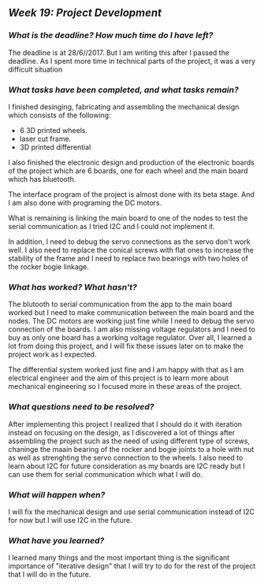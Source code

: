 ## ***Week 19: Project Development***

### ***What is the deadline? How much time do I have left?***

The deadline is at 28/6//2017. But I am writing this after I passed the deadline. As I spent more time in technical parts of the project, it was a very difficult situation

### ***What tasks have been completed, and what tasks remain?***

I finished desinging, fabricating and assembling the mechanical design which consists of the following:

- 6 3D printed wheels.
- laser cut frame.
- 3D printed differential

I also finished the electronic design and production of the electronic boards of the project which are 6 boards, one for each wheel and the main board which has bluetooth.

The interface program of the project is almost done with its beta stage. And I am also done with programing the DC motors.

What is remaining is linking the main board to one of the nodes to test the serial communication as I tried I2C and I could not implement it.

In addition, I need to debug the servo connections as the servo don't work well. I also need to replace the conical screws with flat ones to increase the stability of the frame and I need to replace two bearings with two holes of the rocker bogie linkage.

### ***What has worked? What hasn't?***

The blutooth to serial communication from the app to the main board worked but I need to make communication between the main board and the nodes. The DC motors are working just fine while I need to debug the servo connection of the boards. I am also missing voltage regulators and I need to buy as only one board has a working voltage regulator. Over all, I learned a lot from doing this project, and I will fix these issues later on to make the project work as I expected.

The differential system worked just fine and I am happy with that as I am electrical engineer and the aim of this project is to learn more about mechanical engineering so I focused more in these areas of the project.

### ***What questions need to be resolved?***

After implementing this project I realized that I should do it with iteration instead on focusing on the design, as I discovered a lot of things after assembling the project such as the need of using different type of screws, chaninge the maain bearing of the rocker and bogie joints to a hole with nut as well as strenghting the servo connection to the wheels. I also need to learn about I2C for future consideration as my boards are I2C ready but I can use them for serial communication which what I will do.

### ***What will happen when?***

I will fix the mechanical design and use serial communication instead of I2C for now but I will use I2C in the future.

### ***What have you learned?***

I learned many things and the most important thing is the significant importance of "iterative design" that I will try to do for the rest of the project that I will do in the future.
